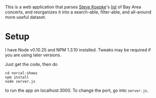 This is a web application that parses [Steve Koepke](http://www.calweb.com/~skoepke/)'s [list](http://www.jmarshall.com/events/list.txt) of Bay Area concerts, and reorganizes it into a search-able, filter-able, and all-around more useful dataset.

# Setup

I have Node v0.10.25 and NPM 1.3.10 installed. Tweaks may be required if you are using later versions.

Just get the code, then do

```Shell
cd norcal-shows
npm install
node server.js
```

to run the app on localhost:3000. To change the port, go into `server.js`.
